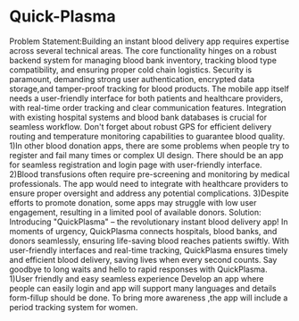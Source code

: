 # Quick-Plasma
Problem Statement:Building an instant blood delivery app requires expertise across several technical areas. The core functionality hinges on a robust backend system for managing blood bank inventory, 
tracking blood type compatibility, and ensuring proper cold chain logistics. Security is paramount, demanding strong user authentication, encrypted data storage,and tamper-proof tracking for blood products.
The mobile app itself needs a user-friendly interface for both patients and healthcare providers, with real-time order tracking and clear communication features. Integration with existing hospital 
systems and blood bank databases is crucial for seamless workflow.  Don't forget about robust GPS for efficient delivery routing and temperature monitoring capabilities to guarantee blood quality.
1)In other blood donation apps, there are some problems when people try to register and fail many times or complex UI design. There should be an app for seamless registration and login page  with user-friendly  interface.
2)Blood transfusions often require pre-screening and monitoring by medical professionals. The app would need to integrate with healthcare providers to ensure proper oversight and address any potential complications.
3)Despite efforts to promote donation, some apps may struggle with low user engagement, resulting in a limited pool of available donors.
Solution:
Introducing "QuickPlasma" – the revolutionary instant blood delivery app! In moments of urgency, QuickPlasma connects hospitals, blood banks, and donors seamlessly, ensuring life-saving blood reaches patients swiftly. With user-friendly interfaces and real-time tracking, QuickPlasma ensures timely and efficient blood delivery, saving lives when every second counts. Say goodbye to long waits and hello to rapid responses with QuickPlasma.
1)User friendly and easy seamless experience  Develop an app where people can easily login and app will support many languages and  details form-fillup should be done. To bring more awareness ,the app will include a period tracking system for women.



